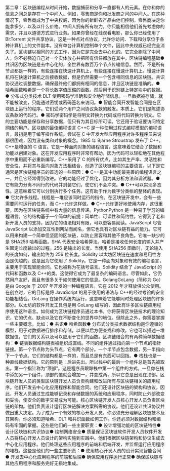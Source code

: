 第二章：区块链编程从时间开始，数据捕获和分享一直都有人的元素。在你和你的信息之间总是存在一个中间人。例如，零售商是你和批发商之间的中间人。在这种情况下，零售商成为了中央权威，因为你的新鲜农产品由他们控制。零售商决定你能拿多少，以及以什么价格。中间人拥有所有权力，你只能相信他们首先考虑你的需求，并且以道德方式进行业务。如果你曾经在线观看电影，那么你已经使用了 BitTorrent 文件共享协议。这是一种点对点协议，允许你访问、下载和分享位于各种计算机上的文件副本。没有单台计算机控制单个文件，因此中央权威已经完全消失了。区块链以相同的方式工作，因为它是完全去中心化的。它完全剔除了中间人，你不必强迫自己对一个实体放心并把所有信任都放在其中。区块链编程基础● 共识因为区块链是去中心化的，全世界有数百万个节点传输信息。然而，不是所有节点都是一样的，有些连接在快速计算机上，有些连接在慢速计算机上。慢速计算机将在快速计算机之后接收数据，但是仍然需要一个包含相同信息的区块链。共识协议通过调整数据，确保最终他们都拥有相同的信息，并且区块链是准确的。● 哈希函数哈希是一个将长数字值压缩的函数。然后用于识别链上特定块中的数据。● 分布式分类技术 DLT 使用密码学准确和安全地存储信息。一旦数据被存储，就不能被改变，只能通过密钥或密码签名来访问。● 智能合同开发智能合同是在区块链上运行的程序。它们受两个用户之间协议条款的触发。本质上，它们是陈述协议条款的代码行。● 密码学密码学是将明文转换为代码或将代码转换为明文。它的主要功能是保存和分享数据，但只有为其目标所可读。它还用于验证要访问特定网络的用户。区块链的最佳编程语言 C++C 是一种使用过程式编程模型的编程语言，最初是用于编写操作系统。尝试在 C 中开发大型应用程序对许多程序员来说都很困难，因为没有类和对象的概念。1985 年 Bjarne Stroustrap 发布了 C++。C++是增强的 C 语言。它是一种面向对象的编程语言，这意味着它结合了数据和功能以创建对象。这在开发应用程序时非常有帮助，因为代码可以轻松地在其他程序中重用而不必重新编写。C++采用了 C 的所有优点，比如其生产率、灵活性和安全性，并将其与面向对象方法相结合，创造了区块链编程的主要语言。以下是它通常是区块链程序员的首选的一些原因：● C++是其中功能最完善的编程语言之一，并且它经常得到改进。它的功能经过了优化，因为其分析方法和调试器。● 它有能力分离不同行的代码并封装它们，使它们不会冲突。● C++可以实现多态性。这意味着它可以分别执行多个任务。这有助于作为数字分类帐的整体的表现。● 它允许多线程。线程是一堆应该同时运行的指令。在区块链开发中，会有一些需要同时运行的任务，而 C++允许这样做。● C++允许更好地使用内存，这很重要，因为在区块链系统中有大量的信息传递。PythonPython 是一种易于学习的编程语言。它的结构基于一个简单的前提：简单性、可读性和简约性。它得到了老和新开发人员的支持，因为它的语法相对有限，可以更容易阅读。JavaScript 尽管 JavaScript 以添加交互性到网站而闻名，但它也具有对区块链有益的能力。它可以用来构建一个简单但坚固的区块链，以防止黑客和其他不良角色。它唯一缺少的是 SHA256 哈希函数。SHA 代表安全哈希算法。哈希是接收任何长度的输入并产生固定长度输出的过程。256 是输出的长度。当使用 SHA256 函数时，无论输入的长度如何，输出始终为 256 位长度。Solidity 以太坊区块链在速度和易用性方面是优越的。这是因为它使用了 Solidity。它是一种面向对象和有效的编程语言，主要用于实现智能合同。它也被称为花括号语言。Solidity 结合了 JavaScript 的代码和函数以及 C++的类。这使得它成为了最复杂的编码语言。尽管如此，它仍然用户友好，而且有很多关于如何使用它的信息。GolangGoLang（简称为 Go）是由 Google 于 2007 年开发的一种编程语言。它在 2012 年才释放供公众使用。在创立时，它的目标是将 JavaScript 的易于使用的语法与 C++的经过考验的安全功能相结合。GoLang 在操作系统内运行，这意味着它能够同时处理区块链的许多部分。以太坊的软件开发工具包是用 GoLang 编写的，因此有许多区块链应用程序使用这种语言。如何成为区块链程序员通过本书，你将获得区块链技术的理论知识，它的优点、缺点以及它在不断变化的世界中的地位。但除此之外，你需要掌握一些主要概念，比如：● 共识● 哈希函数● 分布式分类技术数据结构是你遵循的模型，用于对数据进行排序和存储，以便以后方便查找和修改。它也可以描述一堆数据值，它们的关系以及可以应用于它们的函数。区块链结合的有两种简单数据结构：● 链表数据结构链表被组织成直线。不同的组件通过指向第一个节点的指针链接。第一个节点称为头节点，它有两个部分。一个半节点包含数据，另一半指向下一个节点。它们的结构都是一样的，而且总是有东西可以回指。● 栈栈也是一种直线数据结构。它的原则是：后进先出。所以栈中的最后一个组件总是首先被取出。第一个指针称为“顶部”。这是程序员跟踪栈中第一个组件的方式。一旦你在栈中添加另一个组件，顶部的值就会增加一，并变成两，所以它总是出现在顶部。区块链开发人员的类型区块链开发人员负责构建和改进所有与区块链相关的应用程序。他们开发去中心化应用程序和智能合同。他们还设计区块链的架构和协议。因此，开发人员通过生成能够记录和存储数据的系统和应用程序，同时防止外部改变和妥协，使安全的数字交易成为可能。核心区块链开发人员核心开发人员负责区块链的架构。他们负责设计运行区块链解决方案所需的协议。他们还设计共识协议并做出重大决定。为了成为一个有效的核心开发人员，你必须充分理解区块链技术及其架构。你必须知道哈希、DLT 和共识函数如何工作。你还必须对数据结构和编码有牢固的掌握。这些是他们的一些主要职责：● 设计增强功能的区块链特性● 设计区块链和共识协议● 绘制网络安全● 质量保证区块链软件开发人员软件开发人员将核心开发人员设计的架构实施到实践中。他们根据区块链架构和协议生成去中心化应用程序。他们处理这些应用程序的前端和后端开发，并监督运行应用程序的堆栈。这些是他们的一些主要职责：● 使用核心开发人员的设计实现智能合同● 开发去中心化应用程序的前端和后端● 确保应用程序运行正常● 确保区块链与其他应用程序和服务完好无损地集成。

